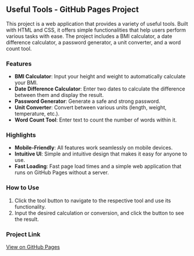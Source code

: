 ## Useful Tools - GitHub Pages Project

This project is a web application that provides a variety of useful tools. Built with HTML and CSS, it offers simple functionalities that help users perform various tasks with ease. The project includes a BMI calculator, a date difference calculator, a password generator, a unit converter, and a word count tool.

### Features
- **BMI Calculator**: Input your height and weight to automatically calculate your BMI.
- **Date Difference Calculator**: Enter two dates to calculate the difference between them and display the result.
- **Password Generator**: Generate a safe and strong password.
- **Unit Converter**: Convert between various units (length, weight, temperature, etc.).
- **Word Count Tool**: Enter text to count the number of words within it.

### Highlights
- **Mobile-Friendly**: All features work seamlessly on mobile devices.
- **Intuitive UI**: Simple and intuitive design that makes it easy for anyone to use.
- **Fast Loading**: Fast page load times and a simple web application that runs on GitHub Pages without a server.

### How to Use
1. Click the tool button to navigate to the respective tool and use its functionality.
2. Input the desired calculation or conversion, and click the button to see the result.

### Project Link
[View on GitHub Pages](https://rakaso598.github.io/utility-tools/)
